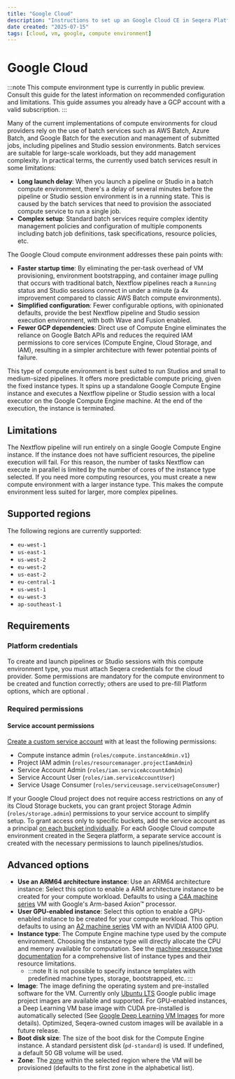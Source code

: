 ```yaml
---
title: "Google Cloud"
description: "Instructions to set up an Google Cloud CE in Seqera Platform"
date created: "2025-07-15"
tags: [cloud, vm, google, compute environment]
---
```


# Google Cloud

:::note
This compute environment type is currently in public preview. Consult this guide for the latest information on recommended configuration and limitations. This guide assumes you already have a GCP account with a valid subscription.
::: 

Many of the current implementations of compute environments for cloud providers rely on the use of batch services such as AWS Batch, Azure Batch, and Google Batch for the execution and management of submitted jobs, including pipelines and Studio session environments. Batch services are suitable for large-scale workloads, but they add management complexity. In practical terms, the currently used batch services result in some limitations:

- **Long launch delay**: When you launch a pipeline or Studio in a batch compute environment, there's a delay of several minutes before the pipeline or Studio session environment is in a running state. This is caused by the batch services that need to provision the associated compute service to run a single job.
- **Complex setup**: Standard batch services require complex identity management policies and configuration of multiple components including batch job definitions, task specifications, resource policies, etc.

The Google Cloud compute environment addresses these pain points with:

- **Faster startup time**: By eliminating the per-task overhead of VM provisioning, environment bootstrapping, and container image pulling that occurs with traditional batch, Nextflow pipelines reach a `Running` status and Studio sessions connect in under a minute (a 4x improvement compared to classic AWS Batch compute environments).
- **Simplified configuration**: Fewer configurable options, with opinionated defaults, provide the best Nextflow pipeline and Studio session execution environment, with both Wave and Fusion enabled.
- **Fewer GCP dependencies**: Direct use of Compute Engine eliminates the reliance on Google Batch APIs and reduces the required IAM permissions to core services (Compute Engine, Cloud Storage, and IAM), resulting in a simpler architecture with fewer potential points of failure.

This type of compute environment is best suited to run Studios and small to medium-sized pipelines. It offers more predictable compute pricing, given the fixed instance types. It spins up a standalone Google Compute Engine instance and executes a Nextflow pipeline or Studio session with a local executor on the Google Compute Engine machine. At the end of the execution, the instance is terminated.

## Limitations

The Nextflow pipeline will run entirely on a single Google Compute Engine instance. If the instance does not have sufficient resources, the pipeline execution will fail. For this reason, the number of tasks Nextflow can execute in parallel is limited by the number of cores of the instance type selected. If you need more computing resources, you must create a new compute environment with a larger instance type. This makes the compute environment less suited for larger, more complex pipelines.

## Supported regions

The following regions are currently supported: 

- `eu-west-1`
- `us-east-1`
- `us-west-2`
- `eu-west-2`
- `us-east-2`
- `eu-central-1`
- `us-west-1`
- `eu-west-3`
- `ap-southeast-1`

## Requirements

### Platform credentials

To create and launch pipelines or Studio sessions with this compute environment type, you must attach Seqera credentials for the cloud provider. Some permissions are mandatory for the compute environment to be created and function correctly; others are used to pre-fill Platform options, which are optional .

### Required permissions

#### Service account permissions​

[Create a custom service account](https://cloud.google.com/iam/docs/service-accounts-create#creating) with at least the following permissions:

- Compute instance admin (`roles/compute.instanceAdmin.v1`)
- Project IAM admin (`roles/resourcemanager.projectIamAdmin`)
- Service Account Admin (`roles/iam.serviceAccountAdmin`)
- Service Account User (`roles/iam.serviceAccountUser`)
- Service Usage Consumer (`roles/serviceusage.serviceUsageConsumer`)

If your Google Cloud project does not require access restrictions on any of its Cloud Storage buckets, you can grant project Storage Admin (`roles/storage.admin`) permissions to your service account to simplify setup. To grant access only to specific buckets, add the service account as a principal [on each bucket individually](https://docs.seqera.io/platform-cloud/compute-envs/google-cloud-batch#cloud-storage-bucket). For each Google Cloud compute environment created in the Seqera platform, a separate service account is created with the necessary permissions to launch pipelines/studios.

## Advanced options

- **Use an ARM64 architecture instance**: Use an ARM64 architecture instance: Select this option to enable a ARM architecture instance to be created for your compute workload. Defaults to using a [C4A machine series](https://cloud.google.com/compute/docs/general-purpose-machines#c4a_series) VM with Google's Arm-based Axion™ processor.
- **User GPU-enabled instance**: Select this option to enable a GPU-enabled instance to be created for your compute workload. This option defaults to using an [A2 machine series](https://cloud.google.com/compute/docs/gpus) VM with an NVIDIA A100 GPU.
- **Instance type**: The Compute Engine machine type used by the compute environment. Choosing the instance type will directly allocate the CPU and memory available for computation. See the [machine resource type documentation](https://cloud.google.com/compute/docs/machine-resource) for a comprehensive list of instance types and their resource limitations.
  - :::note
    It is not possible to specify instance templates with predefined machine types, storage, bootstrapped, etc.
    :::  
- **Image**: The image defining the operating system and pre-installed software for the VM. Currently only [Ubuntu LTS](https://cloud.google.com/compute/docs/images/os-details#ubuntu_lts) Google public image project images are available and supported. For GPU-enabled instances, a Deep Learning VM base image with CUDA pre-installed is automatically selected (See [Google Deep Learning VM Images](https://cloud.google.com/deep-learning-vm/docs/images#base_versions) for more details). Optimized, Seqera-owned custom images will be available in a future release.
- **Boot disk size**: The size of the boot disk for the Compute Engine instance. A standard persistent disk (`pd-standard`) is used. If undefined, a default 50 GB volume will be used.
- **Zone**: The [zone](https://cloud.google.com/compute/docs/regions-zones) within the selected region where the VM will be provisioned (defaults to the first zone in the alphabetical list).
